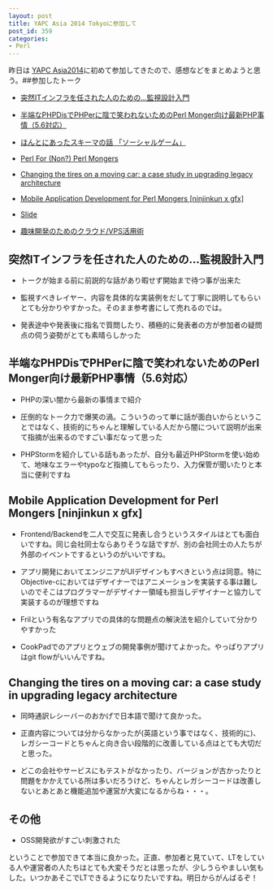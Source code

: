 ```yaml
---
layout: post
title: YAPC Asia 2014 Tokyoに参加して
post_id: 359
categories: 
- Perl
---
```


昨日は
[YAPC Asia2014](http://yapcasia.org/2014/)に初めて参加してきたので、感想などをまとめようと思う。##参加したトーク



*  [突然ITインフラを任された人のための…監視設計入門](http://yapcasia.org/2014/talk/show/d1eb4942-fdb5-11e3-b7e8-e4a96aeab6a4)


*  [半端なPHPDisでPHPerに陰で笑われないためのPerl Monger向け最新PHP事情（5.6対応）](http://yapcasia.org/2014/talk/show/a02d05e6-fead-11e3-b7e8-e4a96aeab6a4)


*  [ほんとにあったスキーマの話 「ソーシャルゲーム」](http://yapcasia.org/2014/talk/show/ce6e777e-fb91-11e3-b7e8-e4a96aeab6a4)


*  [Perl For (Non?) Perl Mongers](http://yapcasia.org/2014/talk/show/e10a7e62-01ba-11e4-b7e8-e4a96aeab6a4)


*  [Changing the tires on a moving car: a case study in upgrading legacy architecture](http://yapcasia.org/2014/talk/show/805806ba-0c6f-11e4-aec0-ad686aeab6a4)


*  [Mobile Application Development for Perl Mongers [ninjinkun x gfx]](http://yapcasia.org/2014/talk/show/3a5f2a0e-ec3e-11e3-bd6d-c7a06aeab6a4)


*  [Slide](http://sssslide.com/speakerdeck.com/ninjinkun/mobile-app-development-for-perl-mongers)


*  [趣味開発のためのクラウド/VPS活用術](http://yapcasia.org/2014/talk/show/adfd5cb8-01c1-11e4-9357-07b16aeab6a4)


## 突然ITインフラを任された人のための…監視設計入門



*  トークが始まる前に前説的な話があり暇せず開始まで待つ事が出来た


*  監視すべきレイヤー、内容を具体的な実装例をだして丁寧に説明してもらいとても分かりやすかった。そのまま参考書にして売れるのでは。


*  発表途中や発表後に指名で質問したり、積極的に発表者の方が参加者の疑問点の伺う姿勢がとても素晴らしかった


## 半端なPHPDisでPHPerに陰で笑われないためのPerl Monger向け最新PHP事情（5.6対応）



*  PHPの深い闇から最新の事情まで紹介


*  圧倒的なトーク力で爆笑の渦。こういうのって単に話が面白いからということではなく、技術的にちゃんと理解している人だから闇について説明が出来て指摘が出来るのですごい事だなって思った


*  PHPStormを紹介している話もあったが、自分も最近PHPStormを使い始めて、地味なエラーやtypoなど指摘してもらったり、入力保管が聞いたりと本当に便利ですね


## Mobile Application Development for Perl Mongers [ninjinkun x gfx]



*  Frontend/Backendを二人で交互に発表し合うというスタイルはとても面白いですね。同じ会社同士ならありそうな話ですが、別の会社同士の人たちが外部のイベントでするというのがいいですね。


*  アプリ開発においてエンジニアがUIデザインもすべきという点は同意。特にObjective-cにおいてはデザイナーではアニメーションを実装する事は難しいのでそこはプログラマーがデザイナー領域も担当しデザイナーと協力して実装するのが理想ですね


*  Frilという有名なアプリでの具体的な問題点の解決法を紹介していて分かりやすかった


*  CookPadでのアプリとウェブの開発事例が聞けてよかった。やっぱりアプリはgit flowがいいんですね。


## Changing the tires on a moving car: a case study in upgrading legacy architecture



*  同時通訳レシーバーのおかげで日本語で聞けて良かった。


*  正直内容については分からなかったが(英語という事ではなく、技術的に)、レガシーコードとちゃんと向き合い段階的に改善している点はとても大切だと思った。


*  どこの会社やサービスにもテストがなかったり、バージョンが古かったりと問題をかかえている所は多いだろうけど、ちゃんとレガシーコードは改善しないとあとあと機能追加や運営が大変になるからね・・・。


## その他



*  OSS開発欲がすごい刺激された

ということで参加できて本当に良かった。正直、参加者と見ていて、LTをしている人や運営者の人たちはとても大変そうだとは思ったが、少しうらやましい気もした。いつかあそこでLTできるようになりたいですね。明日からがんばるぞ！